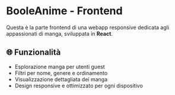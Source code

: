 # BooleAnime - Frontend

Questa è la parte frontend di una webapp responsive dedicata agli appassionati di manga, sviluppata in **React**.

## 🌐 Funzionalità

- Esplorazione manga per utenti guest
- Filtri per nome, genere e ordinamento
- Visualizzazione dettagliata dei manga
- Design responsive e ottimizzato per ogni dispositivo